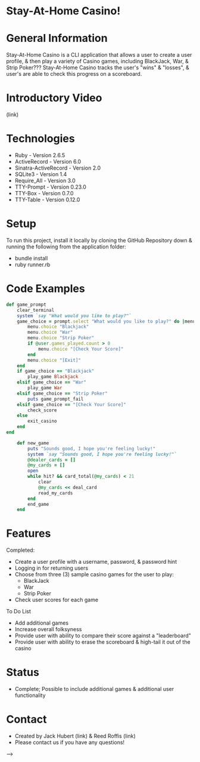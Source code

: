 # Stay-At-Home Casino!


# General Information

Stay-At-Home Casino is a CLI application that allows a user to create a user profile, & then play a variety of Casino games, including BlackJack, War, & Strip Poker???
Stay-At-Home Casino tracks the user's "wins" & "losses", & user's are able to check this progress on a scoreboard.

# Introductory Video

(link)

# Technologies
- Ruby - Version 2.6.5
- ActiveRecord - Version 6.0
- Sinatra-ActiveRecord - Version 2.0
- SQLite3 - Version 1.4
- Require_All - Version 3.0
- TTY-Prompt - Version 0.23.0
- TTY-Box - Version 0.7.0
- TTY-Table - Version 0.12.0


# Setup
To run this project, install it locally by cloning the GitHub Repository down & running the following from the application folder:
- bundle install
- ruby runner.rb

# Code Examples

``` ruby
def game_prompt
    clear_terminal
    system `say "What would you like to play?"`
    game_choice = prompt.select "What would you like to play?" do |menu|
        menu.choice "Blackjack"
        menu.choice "War"
        menu.choice "Strip Poker"
        if @user.games_played.count > 0
            menu.choice "[Check Your Score]"
        end
        menu.choice "[Exit]"
    end
    if game_choice == "Blackjack"
        play_game Blackjack
    elsif game_choice == "War"
        play_game War
    elsif game_choice == "Strip Poker"
        puts game_prompt_fail
    elsif game_choice == "[Check Your Score]"
        check_score
    else
        exit_casino
    end
end
```


``` ruby
    def new_game
        puts "Sounds good, I hope you're feeling lucky!"
        system `say "Sounds good, I hope you're feeling lucky!"`
        @dealer_cards = []
        @my_cards = []
        open
        while hit? && card_total(@my_cards) < 21
            clear
            @my_cards << deal_card
            read_my_cards
        end
        end_game
    end
```


# Features
Completed:
- Create a user profile with a username, password, & password hint
- Logging in for returning users
- Choose from three (3) sample casino games for the user to play:
    - BlackJack
    - War
    - Strip Poker
- Check user scores for each game

To Do List
- Add additional games
- Increase overall folksyness
- Provide user with ability to compare their score against a "leaderboard"
- Provide user with ability to erase the scoreboard & high-tail it out of the casino

# Status
- Complete; Possible to include additional games & additional user functionality

# Contact
- Created by Jack Hubert (link) & Reed Roffis (link)
- Please contact us if you have any questions!


<!-- # Questions to Ask:
    # What do I want people to know about this project?
    # Who is going to be looking at this?

# Things to include:
    # Title
    # Project Description / What it Does / What it's For



    README Resources

Questions to ask:
What do I want people to know about this project?
Who is going to be looking at this?

Things to include:
Title
Project description/What it does/What it’s for
How to use the app
Technologies used
Notable features with Images/GIFs
Code snippets
How to collaborate
Future features and functionality
Challenges
Link to a demo video
Links to relevant repos (frontend/backend)
Contact
License

Using markdown:
GitHub Mastering Markdown
GitHub Docs
GitHub Markdown Cheatsheet
Another Markdown Cheatsheet

Making GIFs:
Giphy Capture
Mac Resources
Linux Resources
Windows Resources

Making Videos:
Mac Screen Record/Quicktime
Loom
OBS Studio
Zoom for groups

Examples:
TacoLandia
Left Overs


STAY-AT-HOME CASINO
- All of the gaming fun, with none of the leave-your-house risks

Table of Contents
- General Info
- Intro Video
- Technologies
- Setup
- Features
- Status
- Contact
<!-- - License -->
 -->
